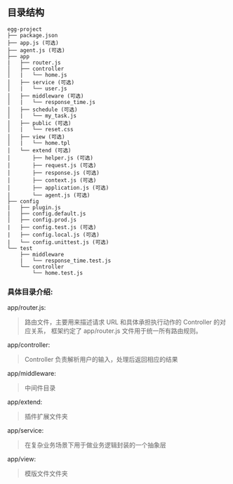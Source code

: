 ## 目录结构
```
egg-project
├── package.json
├── app.js (可选)
├── agent.js (可选)
├── app
|   ├── router.js
│   ├── controller
│   |   └── home.js
│   ├── service (可选)
│   |   └── user.js
│   ├── middleware (可选)
│   |   └── response_time.js
│   ├── schedule (可选)
│   |   └── my_task.js
│   ├── public (可选)
│   |   └── reset.css
│   ├── view (可选)
│   |   └── home.tpl
│   └── extend (可选)
│       ├── helper.js (可选)
│       ├── request.js (可选)
│       ├── response.js (可选)
│       ├── context.js (可选)
│       ├── application.js (可选)
│       └── agent.js (可选)
├── config
|   ├── plugin.js
|   ├── config.default.js
│   ├── config.prod.js
|   ├── config.test.js (可选)
|   ├── config.local.js (可选)
|   └── config.unittest.js (可选)
└── test
    ├── middleware
    |   └── response_time.test.js
    └── controller
        └── home.test.js
```

### 具体目录介绍:
app/router.js:
> 路由文件，主要用来描述请求 URL 和具体承担执行动作的 Controller 的对应关系， 框架约定了 app/router.js 文件用于统一所有路由规则。

app/controller:
>  Controller 负责解析用户的输入，处理后返回相应的结果

app/middleware:
> 中间件目录

app/extend:
> 插件扩展文件夹

app/service:
> 在复杂业务场景下用于做业务逻辑封装的一个抽象层

app/view:
> 模版文件文件夹